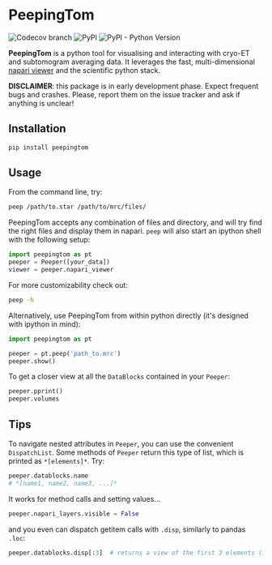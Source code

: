 # PeepingTom

![Codecov branch](https://img.shields.io/codecov/c/github/gutsche-lab/peepingtom/master?label=codecov)
![PyPI](https://img.shields.io/pypi/v/peepingtom)
![PyPI - Python Version](https://img.shields.io/pypi/pyversions/peepingtom)

**PeepingTom** is a python tool for visualising and interacting with cryo-ET and subtomogram averaging data. It leverages the fast, multi-dimensional [napari viewer](https://github.com/napari/napari) and the scientific python stack.

**DISCLAIMER**: this package is in early development phase. Expect frequent bugs and crashes. Please, report them on the issue tracker and ask if anything is unclear!

## Installation

```bash
pip install peepingtom
```

## Usage

From the command line, try:
```bash
peep /path/to.star /path/to/mrc/files/
```
PeepingTom accepts any combination of files and directory, and will try find the right files and display them in napari. `peep` will also start an ipython shell with the following setup:
```python
import peepingtom as pt
peeper = Peeper([your_data])
viewer = peeper.napari_viewer
```

For more customizability check out:
```bash
peep -h
```

Alternatively, use PeepingTom from within python directly (it's designed with ipython in mind):
```python
import peepingtom as pt

peeper = pt.peep('path_to.mrc')
peeper.show()
```

To get a closer view at all the `DataBlocks` contained in your `Peeper`:
```python
peeper.pprint()
peeper.volumes
```

## Tips
To navigate nested attributes in `Peeper`, you can use the convenient `DispatchList`. Some methods of `Peeper` return this type of list, which is printed as `*[elements]*`. Try:
```python
peeper.datablocks.name
# *[name1, name2, name3, ...]*
```

It works for method calls and setting values...
```python
peeper.napari_layers.visible = False
```

and you even can dispatch getitem calls with `.disp`, similarly to pandas `.loc`:
```python
peeper.datablocks.disp[:3]  # returns a view of the first 3 elements (if possible) of each datablock
```
